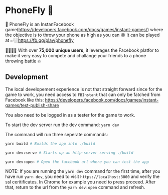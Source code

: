 # PhoneFly 📱

📱 PhoneFly is an InstanFacebook game(https://developers.facebook.com/docs/games/instant-games/) where the objective is to throw your phone as high as you can 😮 It can be played at 👉🏼https://fb.gg/play/phonefly

👨‍👩‍👧‍👦 With over **75,000 unique users**, it leverages the Facebook platfor to make it very easy to compete and challange your friends to a phone throwing battle 🔥

## Development


The local developement experience is not that straight forward since for the game to work, you need access to `FBInstant` that can only be fatched from Facebook like this: https://developers.facebook.com/docs/games/instant-games/test-publish-share

You also need to be logged in as a tester for the game to work.

To start the dev server run the dev command: `yarn dev`

The command will run three seperate commands:

```bash
yarn build # Builds the app into ./build

yarn dev:serve # Starts up an http-server serving ./build

yarn dev:open # Open the facebook url where you can test the app
```

NOTE: If you are running the `yarn dev` command for the first time, after you have run `yarn dev`, you need to visit `https://localhost:3000` and verify the ssl ceritificates. In Chrome for example you need to press proceed. After that, return to the url from the `yarn dev:open` command and refresh.
